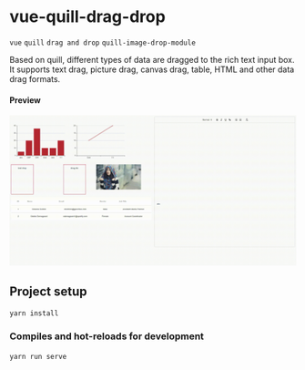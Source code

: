 # vue-quill-drag-drop

`vue`  `quill` `drag and drop`  `quill-image-drop-module`


Based on quill, different types of data are dragged to the rich text input box. It supports text drag, picture drag, canvas drag, table, HTML and other data drag formats.


#### Preview

![drag-drop](src/assets/images/preview-quill.gif)

## Project setup

```
yarn install
```

### Compiles and hot-reloads for development
```
yarn run serve
```

